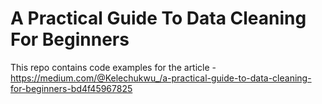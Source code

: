 # A Practical Guide To Data Cleaning For Beginners
This repo contains code examples for the article - https://medium.com/@Kelechukwu_/a-practical-guide-to-data-cleaning-for-beginners-bd4f45967825
